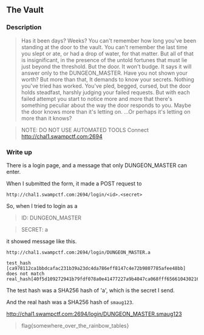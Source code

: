 ## The Vault

### Description

> Has it been days? Weeks? You can't remember how long you've been standing at the door to the vault.
You can't remember the last time you slept
or ate,
or had a drop of water, for that matter.
But all of that is insignificant, in the presence of the untold fortunes that must lie just beyond the threshold.
> But the door. It won't budge. It says it will answer only to the DUNGEON_MASTER.
Have you not shown your worth?
But more than that,
It demands to know your secrets.
> Nothing you've tried has worked.
You've pled, begged, cursed, but the door holds steadfast, harshly judging your failed requests.
But with each failed attempt you start to notice more and more
that there's something peculiar about the way the door responds to you.
Maybe the door knows more than it's letting on.
...Or perhaps it's letting on more than it knows?

> NOTE: DO NOT USE AUTOMATED TOOLS
Connect
http://chal1.swampctf.com:2694

### Write up

There is a login page, and a message that only DUNGEON_MASTER can enter.

When I submitted the form, it made a POST request to

```
http://chal1.swampctf.com:2694/login/<id>.<secret>
```

So, when I tried to login as a

> ID: DUNGEON_MASTER

> SECRET: a

it showed message like this.

```
http://chal1.swampctf.com:2694/login/DUNGEON_MASTER.a

test_hash [ca978112ca1bbdcafac231b39a23dc4da786eff8147c4e72b9807785afee48bb] does not match real_hash[40f5d109272941b79fdf078a0e41477227a9b4047ca068fff6566104302169ce]
```

The test hash was a SHA256 hash of 'a', which is the secret I send.

And the real hash was a SHA256 hash of `smaug123`.


http://chal1.swampctf.com:2694/login/DUNGEON_MASTER.smaug123

> flag{somewhere_over_the_rainbow_tables}
